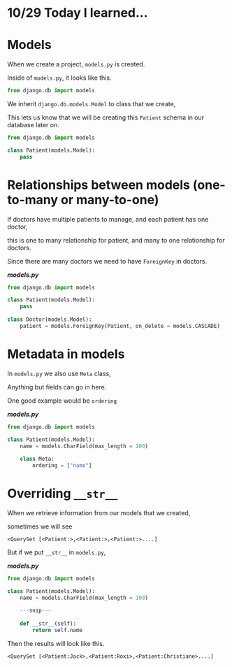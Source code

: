 # 10/29 Today I learned...


# Models

When we create a project, `models.py` is created.

Inside of `models.py`, it looks like this.

```py
from django.db import models

```

We inherit `django.db.models.Model` to class that we create,

This lets us know that we will be creating this `Patient` schema in our database later on.
```py
from django.db import models

class Patient(models.Model):
    pass
```

# Relationships between models (one-to-many or many-to-one)

If doctors have multiple patients to manage, and each patient has one doctor,

this is one to many relationship for patient, and many to one relationship for doctors.

Since there are many doctors we need to have `ForeignKey` in doctors.

<em><strong>models.py</em></strong>
```py
from django.db import models

class Patient(models.Model):
    pass
    
class Doctor(models.Model):
    patient = models.ForeignKey(Patient, on_delete = models.CASCADE)
```


# Metadata in models

In `models.py` we also use `Meta` class, 

Anything but fields can go in here.

One good example would be `ordering`

<em><strong>models.py</strong></em>
```py
from django.db import models

class Patient(models.Model):
    name = models.CharField(max_length = 100)
    
    class Meta:
        ordering = ["name"]
```

# Overriding `__str__`

When we retrieve information from our models that we created,

sometimes we will see 

```
<QuerySet [<Patient:>,<Patient:>,<Patient:>....]
```

But if we put `__str__` in `models.py`,

<em><strong>models.py</strong></em>
```py
from django.db import models

class Patient(models.Model):
    name = models.CharField(max_length = 100)
    
    ---snip---
    
    def __str__(self):
        return self.name
```

Then the results will look like this.

```
<QuerySet [<Patient:Jack>,<Patient:Roxi>,<Patient:Christiane>....]
```
